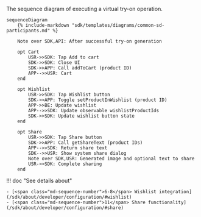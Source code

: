 The sequence diagram of executing a virtual try-on operation.

``` mermaid
sequenceDiagram
    {% include-markdown "sdk/templates/diagrams/common-sd-participants.md" %}

    Note over SDK,API: After successful try-on generation

    opt Cart
        USR->>SDK: Tap Add to cart
        SDK->>SDK: Close UI
        SDK->>APP: Call addToCart (product ID)
        APP-->>USR: Cart
    end

    opt Wishlist
        USR->>SDK: Tap Wishlist button
        SDK->>APP: Toggle setProductInWishlist (product ID)
        APP->>BE: Update wishlist
        APP-->>SDK: Update observable wishlistProductIds
        SDK->>SDK: Update wishlist button state
    end

    opt Share
        USR->>SDK: Tap Share button
        SDK->>APP: Call getShareText (product IDs)
        APP-->>SDK: Return share text
        SDK-->>USR: Show system share dialog
        Note over SDK,USR: Generated image and optional text to share
        USR->>SDK: Complete sharing
    end

```

!!! doc "See details about" 
    
    - [<span class="md-sequence-number">6-8</span> Wishlist integration](/sdk/about/developer/configuration/#wishlist)
    - [<span class="md-sequence-number">11</span> Share functionality](/sdk/about/developer/configuration/#share) 